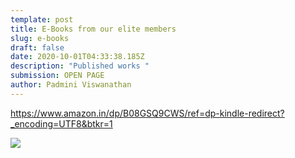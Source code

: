 ```yaml
---
template: post
title: E-Books from our elite members
slug: e-books
draft: false
date: 2020-10-01T04:33:38.185Z
description: "Published works "
submission: OPEN PAGE
author: Padmini Viswanathan
---
```

https://www.amazon.in/dp/B08GSQ9CWS/ref=dp-kindle-redirect?_encoding=UTF8&btkr=1

![](/media/31416822._uy1211_ss1211_.jpg)